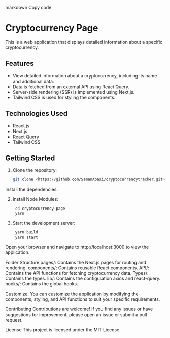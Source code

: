markdown
Copy code
# Cryptocurrency Page

This is a web application that displays detailed information about a specific cryptocurrency.

## Features

- View detailed information about a cryptocurrency, including its name and additional data.
- Data is fetched from an external API using React Query.
- Server-side rendering (SSR) is implemented using Next.js.
- Tailwind CSS is used for styling the components.

## Technologies Used

- React.js
- Next.js
- React Query
- Tailwind CSS

## Getting Started

1. Clone the repository:

   ```bash
   git clone <https://github.com/SamanAbasi/cryptocurrencytracker.git>
Install the dependencies:

2. install Node Modules:

   ```bash
    cd cryptocurrency-page
    yarn

3. Start the development server:

   ```bash
    yarn build
    yarn start

Open your browser and navigate to http://localhost:3000 to view the application.

Folder Structure
pages/: Contains the Next.js pages for routing and rendering.
components/: Contains reusable React components.
API/: Contains the API functions for fetching cryptocurrency data.
Types/: Contains the types.
lib/: Contains the configuration axios and react-query.
hooks/: Contains the global hooks.

Customize:
You can customize the application by modifying the components, styling, and API functions to suit your specific requirements.

Contributing
Contributions are welcome! If you find any issues or have suggestions for improvement, please open an issue or submit a pull request.

License
This project is licensed under the MIT License.